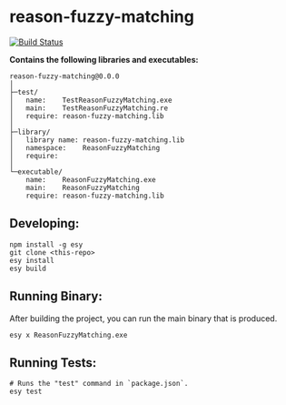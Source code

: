# reason-fuzzy-matching


[![Build Status](https://dev.azure.com/CrossR-1/reasonFuzzyMatching/_apis/build/status/CrossR.reasonFuzzyMatching?branchName=master)](https://dev.azure.com/CrossR-1/reasonFuzzyMatching/_build/latest?definitionId=2&branchName=master)


**Contains the following libraries and executables:**

```
reason-fuzzy-matching@0.0.0
│
├─test/
│   name:    TestReasonFuzzyMatching.exe
│   main:    TestReasonFuzzyMatching.re
│   require: reason-fuzzy-matching.lib
│
├─library/
│   library name: reason-fuzzy-matching.lib
│   namespace:    ReasonFuzzyMatching
│   require:
│
└─executable/
    name:    ReasonFuzzyMatching.exe
    main:    ReasonFuzzyMatching
    require: reason-fuzzy-matching.lib
```

## Developing:

```
npm install -g esy
git clone <this-repo>
esy install
esy build
```

## Running Binary:

After building the project, you can run the main binary that is produced.

```
esy x ReasonFuzzyMatching.exe 
```

## Running Tests:

```
# Runs the "test" command in `package.json`.
esy test
```
